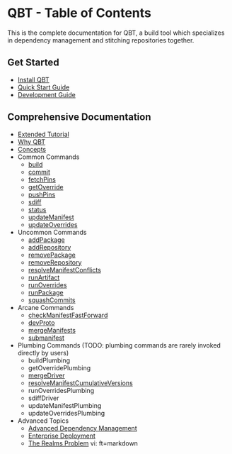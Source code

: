 # QBT - Table of Contents

This is the complete documentation for QBT, a build tool which specializes in dependency management and stitching repositories together.

## Get Started

* [Install QBT](install.html)
* [Quick Start Guide](quick-start.html)
* [Development Guide](development-guide.html)

## Comprehensive Documentation

* [Extended Tutorial](tutorial.html)
* [Why QBT](why-qbt.html)
* [Concepts](concepts.html)
* Common Commands
    * [build](qbt-build.html)
    * [commit](qbt-commit.html)
    * [fetchPins](qbt-fetch-pins.html)
    * [getOverride](qbt-get-override.html)
    * [pushPins](qbt-push-pins.html)
    * [sdiff](qbt-sdiff.html)
    * [status](qbt-status.html)
    * [updateManifest](qbt-update-manifest.html)
    * [updateOverrides](qbt-update-overrides.html)
* Uncommon Commands
    * [addPackage](qbt-add-package.html)
    * [addRepository](qbt-add-repository.html)
    * [removePackage](qbt-remove-package.html)
    * [removeRepository](qbt-remove-repository.html)
    * [resolveManifestConflicts](qbt-resolve-manifest-conflicts.html)
    * [runArtifact](qbt-run-artifact.html)
    * [runOverrides](qbt-run-overrides.html)
    * [runPackage](qbt-run-package.html)
    * [squashCommits](qbt-squash-commits.html)
* Arcane Commands
    * [checkManifestFastForward](qbt-check-manifest-fast-forward.html)
    * [devProto](qbt-dev-proto.html)
    * [mergeManifests](qbt-merge-manifests.html)
    * [submanifest](qbt-submanifest.html)
* Plumbing Commands (TODO: plumbing commands are rarely invoked directly by users)
    * buildPlumbing
    * getOverridePlumbing
    * [mergeDriver](qbt-merge-driver.html)
    * [resolveManifestCumulativeVersions](qbt-resolve-manifest-cumulative-versions.html)
    * runOverridesPlumbing
    * sdiffDriver
    * updateManifestPlumbing
    * updateOverridesPlumbing
* Advanced Topics
    * [Advanced Dependency Management](advanced-dependency-management.html)
    * [Enterprise Deployment](enterprise-deployment.html)
    * [The Realms Problem](realms-problem.html)
    vi: ft=markdown
